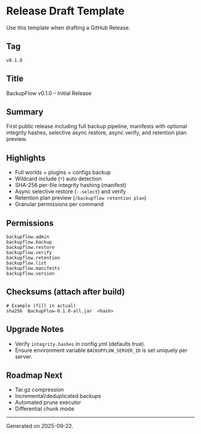 # Release Draft Template

Use this template when drafting a GitHub Release.

## Tag
`v0.1.0`

## Title
BackupFlow v0.1.0 – Initial Release

## Summary
First public release including full backup pipeline, manifests with optional integrity hashes, selective async restore, async verify, and retention plan preview.

## Highlights
- Full worlds + plugins + configs backup
- Wildcard include (`*`) auto detection
- SHA-256 per-file integrity hashing (manifest)
- Async selective restore (`--select`) and verify
- Retention plan preview (`/backupflow retention plan`)
- Granular permissions per command

## Permissions
```
backupflow.admin
backupflow.backup
backupflow.restore
backupflow.verify
backupflow.retention
backupflow.list
backupflow.manifests
backupflow.version
```

## Checksums (attach after build)
```
# Example (fill in actual)
sha256  BackupFlow-0.1.0-all.jar  <hash>
```

## Upgrade Notes
- Verify `integrity.hashes` in config.yml (defaults true).
- Ensure environment variable `BACKUPFLOW_SERVER_ID` is set uniquely per server.

## Roadmap Next
- Tar.gz compression
- Incremental/deduplicated backups
- Automated prune executor
- Differential chunk mode

---
Generated on 2025-09-22.
